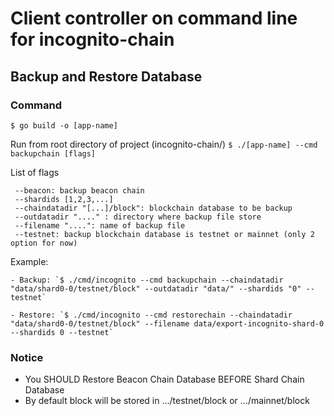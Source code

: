 # Client controller on command line for incognito-chain

## Backup and Restore Database
### Command
`$ go build -o [app-name]`

Run from root directory of project (incognito-chain/)
`$ ./[app-name] --cmd backupchain [flags]`

List of flags
```$xslt
 --beacon: backup beacon chain
 --shardids [1,2,3,...]
 --chaindatadir "[...]/block": blockchain database to be backup
 --outdatadir "...." : directory where backup file store
 --filename "....": name of backup file
 --testnet: backup blockchain database is testnet or mainnet (only 2 option for now)  
```

Example:

    - Backup: `$ ./cmd/incognito --cmd backupchain --chaindatadir "data/shard0-0/testnet/block" --outdatadir "data/" --shardids "0" --testnet`
    
    - Restore: `$ ./cmd/incognito --cmd restorechain --chaindatadir "data/shard0-0/testnet/block" --filename data/export-incognito-shard-0 --shardids 0 --testnet`

### Notice
- You SHOULD Restore Beacon Chain Database BEFORE Shard Chain Database
- By default block will be stored in .../testnet/block or .../mainnet/block
